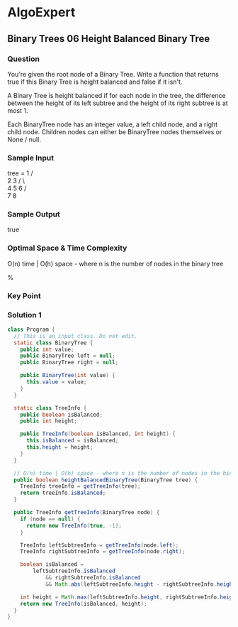 # AlgoExpert

## Binary Trees 06 Height Balanced Binary Tree

### Question

You're given the root node of a Binary Tree. Write a function that returns true if this Binary Tree is height balanced and false if it isn't.

A Binary Tree is height balanced if for each node in the tree, the difference between the height of its left subtree and the height of its right subtree is at most 1.

Each BinaryTree node has an integer value, a left child node, and a right child node. Children nodes can either be BinaryTree nodes themselves or None / null.

### Sample Input

tree = 1
     /   \
    2     3
  /   \     \
 4     5     6
     /   \
    7     8

### Sample Output

true

### Optimal Space & Time Complexity

O(n) time | O(h) space - where n is the number of nodes in the binary tree

%

### Key Point

### Solution 1

```java
class Program {
  // This is an input class. Do not edit.
  static class BinaryTree {
    public int value;
    public BinaryTree left = null;
    public BinaryTree right = null;

    public BinaryTree(int value) {
      this.value = value;
    }
  }

  static class TreeInfo {
    public boolean isBalanced;
    public int height;

    public TreeInfo(boolean isBalanced, int height) {
      this.isBalanced = isBalanced;
      this.height = height;
    }
  }

  // O(n) time | O(h) space - where n is the number of nodes in the binary tree
  public boolean heightBalancedBinaryTree(BinaryTree tree) {
    TreeInfo treeInfo = getTreeInfo(tree);
    return treeInfo.isBalanced;
  }

  public TreeInfo getTreeInfo(BinaryTree node) {
    if (node == null) {
      return new TreeInfo(true, -1);
    }

    TreeInfo leftSubtreeInfo = getTreeInfo(node.left);
    TreeInfo rightSubtreeInfo = getTreeInfo(node.right);

    boolean isBalanced =
        leftSubtreeInfo.isBalanced
            && rightSubtreeInfo.isBalanced
            && Math.abs(leftSubtreeInfo.height - rightSubtreeInfo.height) <= 1;

    int height = Math.max(leftSubtreeInfo.height, rightSubtreeInfo.height) + 1;
    return new TreeInfo(isBalanced, height);
  }
}

```

